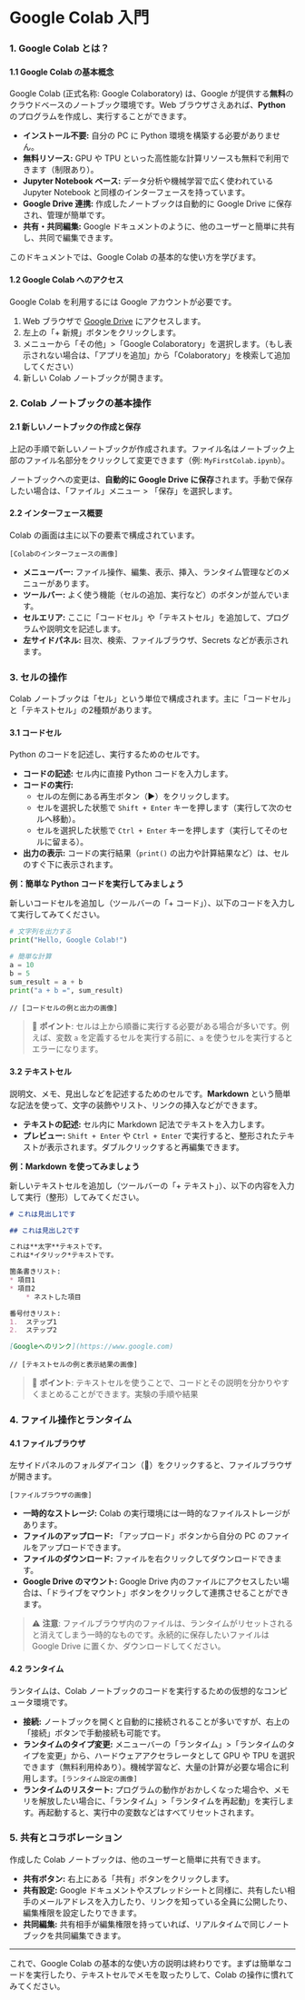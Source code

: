# Google Colab 入門

### 1. Google Colab とは？

#### 1.1 Google Colab の基本概念

Google Colab (正式名称: Google Colaboratory) は、Google が提供する**無料**のクラウドベースのノートブック環境です。Web ブラウザさえあれば、**Python** のプログラムを作成し、実行することができます。

* **インストール不要:** 自分の PC に Python 環境を構築する必要がありません。
* **無料リソース:** GPU や TPU といった高性能な計算リソースも無料で利用できます（制限あり）。
* **Jupyter Notebook ベース:** データ分析や機械学習で広く使われている Jupyter Notebook と同様のインターフェースを持っています。
* **Google Drive 連携:** 作成したノートブックは自動的に Google Drive に保存され、管理が簡単です。
* **共有・共同編集:** Google ドキュメントのように、他のユーザーと簡単に共有し、共同で編集できます。

このドキュメントでは、Google Colab の基本的な使い方を学びます。

#### 1.2 Google Colab へのアクセス

Google Colab を利用するには Google アカウントが必要です。

1. Web ブラウザで [Google Drive](https://drive.google.com/) にアクセスします。
2. 左上の「+ 新規」ボタンをクリックします。
3. メニューから「その他」>「Google Colaboratory」を選択します。（もし表示されない場合は、「アプリを追加」から「Colaboratory」を検索して追加してください）
4. 新しい Colab ノートブックが開きます。

### 2. Colab ノートブックの基本操作

#### 2.1 新しいノートブックの作成と保存

上記の手順で新しいノートブックが作成されます。ファイル名はノートブック上部のファイル名部分をクリックして変更できます（例: `MyFirstColab.ipynb`）。

ノートブックへの変更は、**自動的に Google Drive に保存**されます。手動で保存したい場合は、「ファイル」メニュー > 「保存」を選択します。

#### 2.2 インターフェース概要

Colab の画面は主に以下の要素で構成されています。

`[Colabのインターフェースの画像]`

* **メニューバー:** ファイル操作、編集、表示、挿入、ランタイム管理などのメニューがあります。
* **ツールバー:** よく使う機能（セルの追加、実行など）のボタンが並んでいます。
* **セルエリア:** ここに「コードセル」や「テキストセル」を追加して、プログラムや説明文を記述します。
* **左サイドパネル:** 目次、検索、ファイルブラウザ、Secrets などが表示されます。

### 3. セルの操作

Colab ノートブックは「セル」という単位で構成されます。主に「コードセル」と「テキストセル」の2種類があります。

#### 3.1 コードセル

Python のコードを記述し、実行するためのセルです。

* **コードの記述:** セル内に直接 Python コードを入力します。
* **コードの実行:**
  * セルの左側にある再生ボタン（▶）をクリックします。
  * セルを選択した状態で `Shift + Enter` キーを押します（実行して次のセルへ移動）。
  * セルを選択した状態で `Ctrl + Enter` キーを押します（実行してそのセルに留まる）。
* **出力の表示:** コードの実行結果（`print()` の出力や計算結果など）は、セルのすぐ下に表示されます。

**例：簡単な Python コードを実行してみましょう**

新しいコードセルを追加し（ツールバーの「+ コード」）、以下のコードを入力して実行してみてください。

```python
# 文字列を出力する
print("Hello, Google Colab!")

# 簡単な計算
a = 10
b = 5
sum_result = a + b
print("a + b =", sum_result)
```

```
// [コードセルの例と出力の画像]
```

> 📝 **ポイント**: セルは上から順番に実行する必要がある場合が多いです。例えば、変数 `a` を定義するセルを実行する前に、`a` を使うセルを実行するとエラーになります。

#### 3.2 テキストセル

説明文、メモ、見出しなどを記述するためのセルです。**Markdown** という簡単な記法を使って、文字の装飾やリスト、リンクの挿入などができます。

* **テキストの記述:** セル内に Markdown 記法でテキストを入力します。
* **プレビュー:** `Shift + Enter` や `Ctrl + Enter` で実行すると、整形されたテキストが表示されます。ダブルクリックすると再編集できます。

**例：Markdown を使ってみましょう**

新しいテキストセルを追加し（ツールバーの「+ テキスト」）、以下の内容を入力して実行（整形）してみてください。

```markdown
# これは見出し1です

## これは見出し2です

これは**太字**テキストです。
これは*イタリック*テキストです。

箇条書きリスト:
* 項目1
* 項目2
    * ネストした項目

番号付きリスト:
1.  ステップ1
2.  ステップ2

[Googleへのリンク](https://www.google.com)
```

```
// [テキストセルの例と表示結果の画像]
```

> 📝 **ポイント**: テキストセルを使うことで、コードとその説明を分かりやすくまとめることができます。実験の手順や結果

### 4. ファイル操作とランタイム

#### 4.1 ファイルブラウザ

左サイドパネルのフォルダアイコン（📁）をクリックすると、ファイルブラウザが開きます。

`[ファイルブラウザの画像]`

* **一時的なストレージ:** Colab の実行環境には一時的なファイルストレージがあります。
* **ファイルのアップロード:** 「アップロード」ボタンから自分の PC のファイルをアップロードできます。
* **ファイルのダウンロード:** ファイルを右クリックしてダウンロードできます。
* **Google Drive のマウント:** Google Drive 内のファイルにアクセスしたい場合は、「ドライブをマウント」ボタンをクリックして連携させることができます。

> ⚠️ **注意**: ファイルブラウザ内のファイルは、ランタイムがリセットされると消えてしまう一時的なものです。永続的に保存したいファイルは Google Drive に置くか、ダウンロードしてください。

#### 4.2 ランタイム

ランタイムは、Colab ノートブックのコードを実行するための仮想的なコンピュータ環境です。

* **接続:** ノートブックを開くと自動的に接続されることが多いですが、右上の「接続」ボタンで手動接続も可能です。
* **ランタイムのタイプ変更:** メニューバーの「ランタイム」>「ランタイムのタイプを変更」から、ハードウェアアクセラレータとして GPU や TPU を選択できます（無料利用枠あり）。機械学習など、大量の計算が必要な場合に利用します。`[ランタイム設定の画像]`
* **ランタイムのリスタート:** プログラムの動作がおかしくなった場合や、メモリを解放したい場合に、「ランタイム」>「ランタイムを再起動」を実行します。再起動すると、実行中の変数などはすべてリセットされます。

### 5. 共有とコラボレーション

作成した Colab ノートブックは、他のユーザーと簡単に共有できます。

* **共有ボタン:** 右上にある「共有」ボタンをクリックします。
* **共有設定:** Google ドキュメントやスプレッドシートと同様に、共有したい相手のメールアドレスを入力したり、リンクを知っている全員に公開したり、編集権限を設定したりできます。
* **共同編集:** 共有相手が編集権限を持っていれば、リアルタイムで同じノートブックを共同編集できます。

***

これで、Google Colab の基本的な使い方の説明は終わりです。まずは簡単なコードを実行したり、テキストセルでメモを取ったりして、Colab の操作に慣れてみてください。
